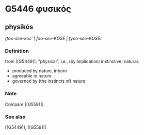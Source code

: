 # G5446 φυσικός

## physikós

_(foo-see-kos' | foo-see-KOSE | fyoo-see-KOSE)_

### Definition

from [[G5449]]; "physical", i.e., (by implication) instinctive; natural.

- produced by nature, inborn
- agreeable to nature
- governed by (the instincts of) nature

### Note

Compare [[G5591]].

### See also

[[G5449]], [[G5591]]


